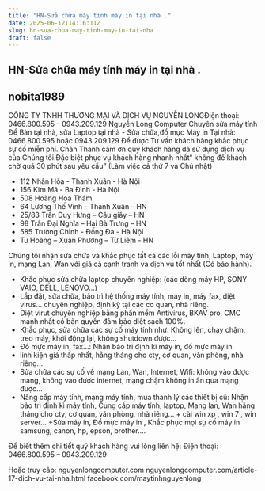 ```yaml
---
title: "HN-Sửa chữa máy tính máy in tại nhà ."
date: 2025-06-12T14:16:11Z
slug: hn-sua-chua-may-tinh-may-in-tai-nha
draft: false
---
```


## HN-Sửa chữa máy tính máy in tại nhà .

## nobita1989

CÔNG TY TNHH THƯƠNG MẠI VÀ DỊCH VỤ NGUYỄN LONGĐiện thoại: 0466.800.595 – 0943.209.129
Nguyễn Long Computer Chuyên sửa máy tính Để Bàn tại nhà, sửa Laptop tại nhà - Sửa chữa,đổ mực Máy in Tại nhà: 0466.800.595 hoặc 0943.209.129 Để được Tư vấn khách hàng khắc phục sự cố miễn phí. Chân Thành cảm ơn quý khách hàng đã sử dụng dịch vụ của Chúng tôi.Đặc biệt phục vụ khách hàng nhanh nhất“ không để khách chờ quá 30 phút sau yêu cầu”
(Làm việc cả thứ 7 và Chủ nhật)
 
 
- 112 Nhân Hòa - Thanh Xuân - Hà Nội 
- 156 Kim Mã - Ba Đình - Hà Nội
- 508 Hoàng Hoa Thám 
- 64 Lương Thế Vinh – Thanh Xuân – HN
- 25/83 Trần Duy Hưng – Cầu giấy – HN 
- 98 Trần Đại Nghĩa – Hai Bà Trưng – HN 
- 585 Trường Chinh - Đống Đa - Hà Nội
- Tu Hoàng – Xuân Phương – Từ Liêm - HN
 
 
Chúng tôi nhận sửa chữa và khắc phục tất cả các lỗi máy tính, Laptop, máy in, mạng Lan, Wan với giá cả cạnh tranh và dịch vụ tốt nhất (Có bảo hành).
+ Khắc phục sửa chữa laptop chuyên nghiệp: (các dòng máy HP, SONY VAIO, DELL, LENOVO...) 
+ Lắp đặt, sửa chữa, bảo trì hệ thống máy tính, máy in, máy fax, diệt virus… chuyên nghiệp, định kỳ tại các cơ quan, nhà riêng.
+ Diệt virut chuyên nghiệp bằng phần mềm Antivirus, BKAV pro, CMC mạnh nhất có bản quyền đảm bảo diệt sạch 100%.
+ Khắc phục, sửa chữa các sự cố máy tính như: Không lên, chạy chậm, treo máy, khởi động lại, không shutdown được... 
+ Đổ mực máy in, fax...: Nhận bảo trì định kì máy in, đổ mực máy in
+ linh kiện giá thấp nhất, hằng tháng cho cty, cơ quan, văn phòng, nhà riêng... 
+ Sửa chữa các sự cố về mạng Lan, Wan, Internet, Wifi: không vào được mạng, không vào được internet, mạng chậm,không in ấn qua mạng được... 
+ Nâng cấp máy tính, mạng máy tính, mua thanh lý các thiết bị cũ: Nhận bảo trì định kì máy tính, Cung cấp máy tính, laptop, Mạng lan, Wan hằng tháng cho cty, cơ quan, văn phòng, nhà riêng... + cài win xp , win 7 , win server... 
+Sửa máy in, Đổ mực máy in , Khắc phục mọi sự cố máy in samsung, canon, hp, epson, brother....
 
Để biết thêm chi tiết quý khách hàng vui lòng liên hệ:
Điện thoại: 0466.800.595 – 0943.209.129
 
Hoặc truy câp:
nguyenlongcomputer.com
nguyenlongcomputer.com/article-17-dich-vu-tai-nha.html
facebook.com/maytinhnguyenlong